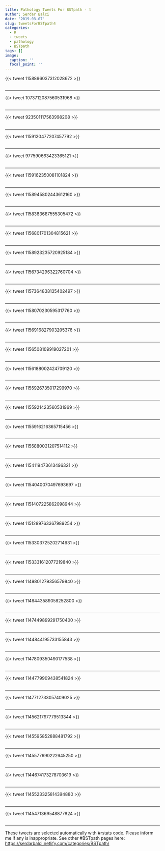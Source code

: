 ```yaml
---
title: Pathology Tweets For BSTpath - 4
author: Serdar Balci
date: '2019-08-07'
slug: tweetsForBSTpath4
categories:
  - R
  - tweets
  - pathology
  - BSTpath
tags: []
image:
  caption: ''
  focal_point: ''
---
```



{{< tweet 1158896037312028672 >}}
<br>
<br>
<hr>
{{< tweet 1073712087560531968 >}}
<br>
<br>
<hr>
{{< tweet 923501117563998208 >}}
<br>
<br>
<hr>
{{< tweet 1159120477207457792 >}}
<br>
<br>
<hr>
{{< tweet 977590663423365121 >}}
<br>
<br>
<hr>
{{< tweet 1159162350081101824 >}}
<br>
<br>
<hr>
{{< tweet 1158945802443612160 >}}
<br>
<br>
<hr>
{{< tweet 1158383687555305472 >}}
<br>
<br>
<hr>
{{< tweet 1156801701304815621 >}}
<br>
<br>
<hr>
{{< tweet 1158923235720925184 >}}
<br>
<br>
<hr>
{{< tweet 1156734296322760704 >}}
<br>
<br>
<hr>
{{< tweet 1157364838135402497 >}}
<br>
<br>
<hr>
{{< tweet 1158070230595317760 >}}
<br>
<br>
<hr>
{{< tweet 1156916827903205376 >}}
<br>
<br>
<hr>
{{< tweet 1156508109919027201 >}}
<br>
<br>
<hr>
{{< tweet 1156188002424709120 >}}
<br>
<br>
<hr>
{{< tweet 1155926735017299970 >}}
<br>
<br>
<hr>
{{< tweet 1155921423560531969 >}}
<br>
<br>
<hr>
{{< tweet 1155916216365715456 >}}
<br>
<br>
<hr>
{{< tweet 1155880031207514112 >}}
<br>
<br>
<hr>
{{< tweet 1154119473613496321 >}}
<br>
<br>
<hr>
{{< tweet 1154040070497693697 >}}
<br>
<br>
<hr>
{{< tweet 1151407225862098944 >}}
<br>
<br>
<hr>
{{< tweet 1151289763367989254 >}}
<br>
<br>
<hr>
{{< tweet 1153303725202714631 >}}
<br>
<br>
<hr>
{{< tweet 1153331612077219840 >}}
<br>
<br>
<hr>
{{< tweet 1149801279356579840 >}}
<br>
<br>
<hr>
{{< tweet 1146443589058252800 >}}
<br>
<br>
<hr>
{{< tweet 1147449899291750400 >}}
<br>
<br>
<hr>
{{< tweet 1144844195733155843 >}}
<br>
<br>
<hr>
{{< tweet 1147809350490177538 >}}
<br>
<br>
<hr>
{{< tweet 1144779909438541824 >}}
<br>
<br>
<hr>
{{< tweet 1147712733057409025 >}}
<br>
<br>
<hr>
{{< tweet 1145621797779513344 >}}
<br>
<br>
<hr>
{{< tweet 1145595852888481792 >}}
<br>
<br>
<hr>
{{< tweet 1145577690222645250 >}}
<br>
<br>
<hr>
{{< tweet 1144674173278703619 >}}
<br>
<br>
<hr>
{{< tweet 1145523325814394880 >}}
<br>
<br>
<hr>
{{< tweet 1145471369548877824 >}}
<br>
<br>
<hr>


These tweets are selected automatically with #rstats code. Please inform me if any is inappropriate.
See other #BSTpath pages here: https://serdarbalci.netlify.com/categories/BSTpath/
